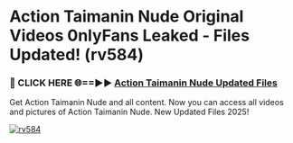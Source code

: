 # Action Taimanin Nude Original Videos 0nlyFans Leaked - Files Updated! (rv584)

<h3>🔴 CLICK HERE 🌐==►► <a href="https://tinyurl.com/52m3yx9h" rel="nofollow">Action Taimanin Nude Updated Files</a></h3>

Get Action Taimanin Nude and all content. Now you can access all videos and pictures of Action Taimanin Nude. New Updated Files 2025!

[![rv584](https://i.imgur.com/TnHtlc8.gif)](https://tinyurl.com/52m3yx9h)
